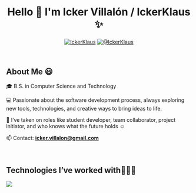 <h1 align="center">Hello 👋  I'm Icker Villalón / IckerKlaus ✨ </h1> 

<p align="center">
<a href="https://www.linkedin.com/in/ickervillalon/" target="blank"><img align="center" src="https://img.shields.io/badge/LinkedIn-0077B5?style=for-the-badge&logo=linkedin&logoColor=white" alt="IckerKlaus"/></a>
<a href = "mailto:icker.villalon@gmail.com" target="blank"><img align="center" src="https://img.shields.io/badge/Gmail-D14836?style=for-the-badge&logo=gmail&logoColor=white" alt="@IckerKlaus"  /></a>
  </p>
<br>
<h2>About Me 😃</h2>
<!--Intro start-->

<p align="left">
🎓 B.S. in Computer Science and Technology

💻 Passionate about the software development process, always exploring new tools, technologies, and creative ways to bring ideas to life.

📝 I’ve taken on roles like student developer, team collaborator, project initiator, and who knows what the future holds ☺️

📫 Contact: **icker.villalon@gmail.com**
<!--Intro end-->
  </p>
<br>

<h2 >Technologies I’ve worked with👨🏻‍💻</h2>
<!--tech stack icons-->
<p align="left">
  <a href="https://skillicons.dev">
    <img src="https://skillicons.dev/icons?i=androidstudio,c,cs,cpp,java,php,dart,flutter,py,dotnet,css,html,js,nodejs,mysql,sqlite,firebase,gtk,git,github,docker,materialui,postman,eclipse,vscode,bash,linux,ai,ps&perline=12" />
  </a>
</p>
<br>
